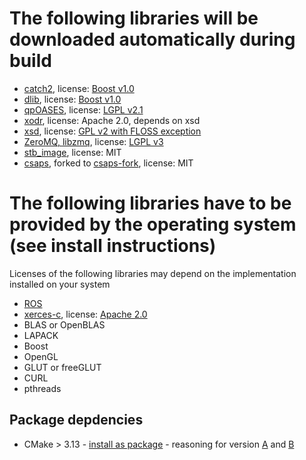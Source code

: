 <!--
********************************************************************************
* Copyright (C) 2017-2020 German Aerospace Center (DLR). 
* Eclipse ADORe, Automated Driving Open Research https://eclipse.org/adore
*
* This program and the accompanying materials are made available under the 
* terms of the Eclipse Public License 2.0 which is available at
* http://www.eclipse.org/legal/epl-2.0.
*
* SPDX-License-Identifier: EPL-2.0 
********************************************************************************
-->

# The following libraries will be downloaded automatically during build
- [catch2](https://github.com/catchorg/Catch2), license: [Boost v1.0](https://github.com/catchorg/Catch2/blob/master/LICENSE.txt)
- [dlib](http://dlib.net/), license: [Boost v1.0](http://dlib.net/license.html)
- [qpOASES](https://projects.coin-or.org/qpOASES), license: [LGPL v2.1](http://www.gnu.org/licenses/lgpl-2.1.html)
- [xodr](https://github.com/dlr-ts/xodr), license: Apache 2.0, depends on xsd
- [xsd](https://www.codesynthesis.com/products/xsd/), license: [GPL v2 with FLOSS exception](https://www.codesynthesis.com/products/xsd/license.xhtml)
- [ZeroMQ, libzmq](https://github.com/zeromq/libzmq), license: [LGPL v3](https://www.gnu.de/documents/lgpl-3.0.de.html)
- [stb_image](https://github.com/nothings/stb/blob/master/stb_image.h), license: MIT
- [csaps](https://github.com/espdev/csaps), forked to [csaps-fork](https://github.com/tlobig/csaps-cpp), license: MIT
# The following libraries have to be provided by the operating system (see install instructions)
Licenses of the following libraries may depend on the implementation installed on your system
- [ROS](http://wiki.ros.org/melodic/)
- [xerces-c](https://xerces.apache.org/xerces-c/), license: [Apache 2.0](https://github.com/apache/xerces-c/blob/trunk/LICENSE)
- BLAS or OpenBLAS
- LAPACK
- Boost
- OpenGL 
- GLUT or freeGLUT
- CURL
- pthreads
## Package depdencies
- CMake > 3.13 - [install as package](https://apt.kitware.com/) - reasoning for version [A](http://dominikberner.ch/cmake-interface-lib/) and [B](https://crascit.com/2016/01/31/enhanced-source-file-handling-with-target_sources/)
